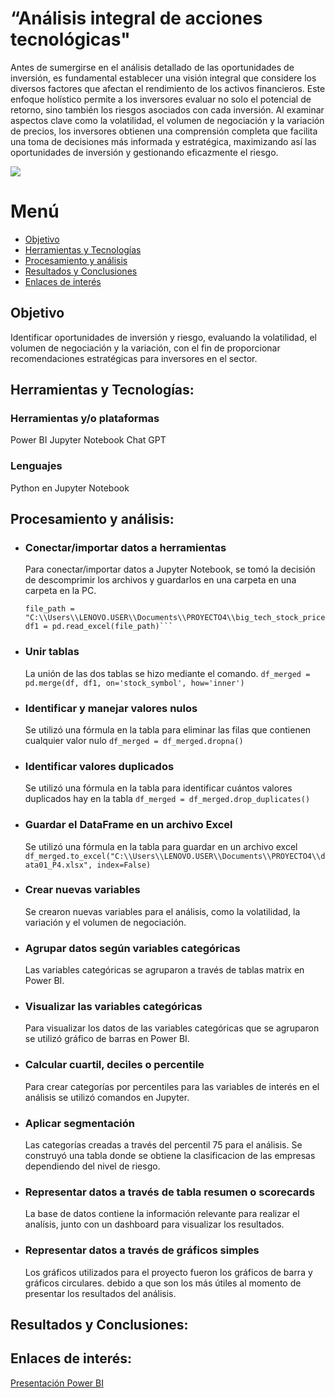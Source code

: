 # “Análisis integral de acciones tecnológicas"
Antes de sumergirse en el análisis detallado de las oportunidades de inversión, es fundamental establecer una visión integral que considere los diversos factores que afectan el rendimiento de los activos financieros. Este enfoque holístico permite a los inversores evaluar no solo el potencial de retorno, sino también los riesgos asociados con cada inversión. 
Al examinar aspectos clave como la volatilidad, el volumen de negociación y la variación de precios, los inversores obtienen una comprensión completa que facilita una toma de decisiones más informada y estratégica, maximizando así las oportunidades de inversión y gestionando eficazmente el riesgo.

![](https://i0.wp.com/criptotendencia.com/wp-content/uploads/2017/09/10-consejos-para-invertir-en-la-bolsa-de-valores.png?fit=960%2C540&ssl=1)

# Menú
- [Objetivo](#Objetivo)
- [Herramientas y Tecnologías](#HerramientasyTecnologías)
- [Procesamiento y análisis](#Procesamientoyanálisis)
- [Resultados y Conclusiones](#ResultadosyConclusiones)
- [Enlaces de interés](#Enlacesdeinterés)

## Objetivo
Identificar oportunidades de inversión y riesgo, evaluando la volatilidad, el volumen de negociación y la variación, con el fin de proporcionar recomendaciones estratégicas para inversores en el sector.

## Herramientas y Tecnologías:

### Herramientas y/o plataformas
Power BI
Jupyter Notebook
Chat GPT

### Lenguajes
Python en Jupyter Notebook

## Procesamiento y análisis:

- ### Conectar/importar datos a herramientas
  Para conectar/importar datos a Jupyter Notebook, se tomó la decisión de descomprimir los archivos y guardarlos en una carpeta en una carpeta en la PC.
  ```df = pd.read_csv("C:\\Users\\LENOVO.USER\\Documents\\PROYECTO4\\csv_archivos\\big_tech_companies.csv")
  file_path = "C:\\Users\\LENOVO.USER\\Documents\\PROYECTO4\\big_tech_stock_prices.xlsx"
  df1 = pd.read_excel(file_path)```
- ### Unir tablas
  La unión de las dos tablas se hizo mediante el comando.
  ```df_merged = pd.merge(df, df1, on='stock_symbol', how='inner')```

- ### Identificar y manejar valores nulos
  Se utilizó una fórmula en la tabla para eliminar las filas que contienen cualquier valor nulo
  ```df_merged = df_merged.dropna()```

- ### Identificar valores duplicados  
  Se utilizó una fórmula en la tabla para identificar cuántos valores duplicados hay en la tabla
  ```df_merged = df_merged.drop_duplicates()```

- ### Guardar el DataFrame en un archivo Excel  
  Se utilizó una fórmula en la tabla para guardar en un archivo excel
  ```df_merged.to_excel("C:\\Users\\LENOVO.USER\\Documents\\PROYECTO4\\data01_P4.xlsx", index=False)```

- ### Crear nuevas variables
  Se crearon nuevas variables para el análisis, como la volatilidad, la variación y el volumen de negociación. 

- ### Agrupar datos según variables categóricas
  Las variables categóricas se agruparon a través de tablas matrix en Power BI.

- ### Visualizar las variables categóricas
  Para visualizar los datos de las variables categóricas que se agruparon se utilizó gráfico de barras en Power BI.

- ### Calcular cuartil, deciles o percentile
  Para crear categorías por percentiles para las variables de interés en el análisis se utilizó comandos en Jupyter. 

- ### Aplicar segmentación
  Las categorías creadas a través del percentil 75 para el análisis. 
  Se construyó una tabla donde se obtiene la clasificacion de las empresas dependiendo del nivel de riesgo.
  
- ### Representar datos a través de tabla resumen o scorecards
  La base de datos contiene la información relevante para realizar el analísis, junto con un dashboard para visualizar los resultados.

- ### Representar datos a través de gráficos simples
  Los gráficos utilizados para el proyecto fueron los gráficos de barra y gráficos circulares. debido a que son los más útiles al momento de presentar los resultados del análisis. 

## Resultados y Conclusiones:


## Enlaces de interés:
[Presentación Power BI](https://drive.google.com/file/d/1e44p6GRHkyoiD3R5H2_udV73olTpoUqd/view?usp=sharing)

